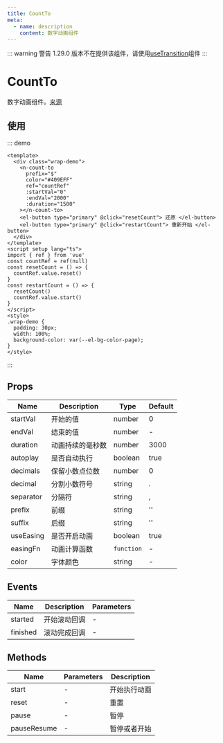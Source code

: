 ```yaml
---
title: CountTo
meta:
  - name: description
    content: 数字动画组件
---
```


::: warning 警告
1.29.0 版本不在提供该组件，请使用[useTransition](https://vueuse.org/core/useTransition/)组件
:::

# CountTo

数字动画组件。[来源](https://github.com/PanJiaChen/vue-countTo)

## 使用

::: demo

```vue
<template>
  <div class="wrap-demo">
    <n-count-to
      prefix="$"
      color="#409EFF"
      ref="countRef"
      :startVal="0"
      :endVal="2000"
      :duration="1500"
    ></n-count-to>
    <el-button type="primary" @click="resetCount"> 还原 </el-button>
    <el-button type="primary" @click="restartCount"> 重新开始 </el-button>
  </div>
</template>
<script setup lang="ts">
import { ref } from 'vue'
const countRef = ref(null)
const resetCount = () => {
  countRef.value.reset()
}
const restartCount = () => {
  resetCount()
  countRef.value.start()
}
</script>
<style>
.wrap-demo {
  padding: 30px;
  width: 100%;
  background-color: var(--el-bg-color-page);
}
</style>
```

:::

## Props

| Name      | Description      | Type       | Default |
| --------- | ---------------- | ---------- | ------- |
| startVal  | 开始的值         | number     | 0       |
| endVal    | 结束的值         | number     | -       |
| duration  | 动画持续的毫秒数 | number     | 3000    |
| autoplay  | 是否自动执行     | boolean    | true    |
| decimals  | 保留小数点位数   | number     | 0       |
| decimal   | 分割小数符号     | string     | .       |
| separator | 分隔符           | string     | ,       |
| prefix    | 前缀             | string     | ''      |
| suffix    | 后缀             | string     | ''      |
| useEasing | 是否开启动画     | boolean    | true    |
| easingFn  | 动画计算函数     | `function` | -       |
| color     | 字体颜色         | string     | -       |

## Events

| Name     | Description  | Parameters |
| -------- | ------------ | ---------- |
| started  | 开始滚动回调 | -          |
| finished | 滚动完成回调 | -          |

## Methods

| Name        | Parameters | Description  |
| ----------- | ---------- | ------------ |
| start       | -          | 开始执行动画 |
| reset       | -          | 重置         |
| pause       | -          | 暂停         |
| pauseResume | -          | 暂停或者开始 |
